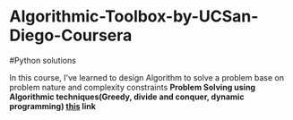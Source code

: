 # Algorithmic-Toolbox-by-UCSan-Diego-Coursera
#Python solutions 

In this course, I've learned to design Algorithm to solve a problem base on problem nature and complexity constraints
__Problem Solving using Algorithmic techniques(Greedy, divide and conquer, dynamic programming) [this](https://coursera.org/share/72161b3795b7ada102bde0d2872bc844) link__

